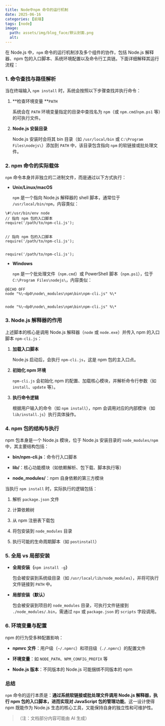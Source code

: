 ```yaml
---
title: Node中npm 命令的运行机制
date: 2025-06-16
categories: [前端]
tags: [node]
image:
  path: assets/img/blog_face/默认封面.png
  alt: 
---
```

在 Node.js 中，`npm` 命令的运行机制涉及多个组件的协作，包括 Node.js 解释器、npm 包的入口脚本、系统环境配置以及命令行工具链。下面详细解释其运行流程：


### 1. **命令查找与路径解析**

当在终端输入 `npm install` 时，系统会按照以下步骤查找并执行命令：




1.  **检查环境变量 **`PATH`

    系统会在 `PATH` 环境变量指定的目录中查找名为 `npm`（或 `npm.cmd`/`npm.ps1` 等）的可执行文件。


2.  **Node.js 安装目录**

    Node.js 安装时会将其 bin 目录（如 `/usr/local/bin` 或 `C:\Program Files\nodejs\`）添加到 `PATH` 中，该目录包含指向 `npm` 的软链接或批处理文件。


### 2. **npm 命令的实际载体**

`npm` 命令本身并非独立的二进制文件，而是通过以下方式执行：




*   **Unix/Linux/macOS**

    `npm` 是一个指向 Node.js 解释器的 shell 脚本，通常位于 `/usr/local/bin/npm`，内容类似：




```
\#!/usr/bin/env node
// 指向 npm 包的入口脚本
require('/path/to/npm-cli.js');


// 指向 npm 包的入口脚本
require('/path/to/npm-cli.js');


require('/path/to/npm-cli.js');
```



*   **Windows**

    `npm` 是一个批处理文件（`npm.cmd`）或 PowerShell 脚本（`npm.ps1`），位于 `C:\Program Files\nodejs\`，内容类似：




```
@ECHO OFF
node "%\~dp0\node\_modules\npm\bin\npm-cli.js" %\*


node "%\~dp0\node\_modules\npm\bin\npm-cli.js" %\*
```

### 3. **Node.js 解释器的作用**

上述脚本的核心是调用 Node.js 解释器（`node` 或 `node.exe`）并传入 npm 的入口脚本 `npm-cli.js`：




1.  **加载入口脚本**

    Node.js 启动后，会执行 `npm-cli.js`，这是 npm 包的主入口点。


2.  **初始化 npm 环境**

    `npm-cli.js` 会初始化 npm 的配置、加载核心模块，并解析命令行参数（如 `install`、`update` 等）。


3.  **执行命令逻辑**

    根据用户输入的命令（如 `npm install`），npm 会调用对应的内部模块（如 `lib/install.js`）执行具体操作。


### 4. **npm 包的结构与执行**

npm 包本身是一个 Node.js 模块，位于 Node.js 安装目录的 `node_modules/npm` 中，其主要结构包括：




*   **bin/npm-cli.js**：命令行入口脚本


*   **lib/**：核心功能模块（如依赖解析、包下载、脚本执行等）


*   **node\_modules/**：npm 自身依赖的第三方模块


当执行 `npm install` 时，实际执行的逻辑包括：




1.  解析 `package.json` 文件


2.  计算依赖树


3.  从 npm 注册表下载包


4.  将包安装到 `node_modules` 目录


5.  执行可能的生命周期脚本（如 `postinstall`）


### 5. **全局 vs 局部安装**



*   **全局安装（**`npm install -g`**）**

    包会被安装到系统级目录（如 `/usr/local/lib/node_modules`），并将可执行文件链接到 `PATH` 中。


*   **局部安装（默认）**

    包会被安装到项目的 `node_modules` 目录，可执行文件链接到 `./node_modules/.bin`，需通过 `npx` 或 `package.json` 的 `scripts` 字段调用。


### 6. **环境变量与配置**

npm 的行为受多种配置影响：




*   **npmrc 文件**：用户级（`~/.npmrc`）和项目级（`./.npmrc`）的配置文件


*   **环境变量**：如 `NODE_PATH`、`NPM_CONFIG_PREFIX` 等


*   **Node.js 版本**：不同版本的 Node.js 可能捆绑不同版本的 npm


### 总结&#xA;

`npm` 命令的运行本质是：**通过系统软链接或批处理文件调用 Node.js 解释器，执行 npm 包的入口脚本，进而实现对 JavaScript 包的管理功能**。这一设计使得 npm 既能作为 Node.js 生态的核心工具，又能保持自身的独立性和可维护性。


> （注：文档部分内容可能由 AI 生成）
>
